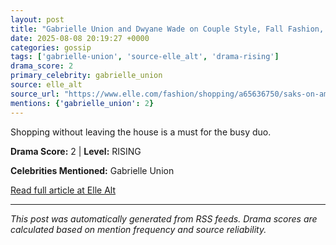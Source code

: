 ```yaml
---
layout: post
title: "Gabrielle Union and Dwyane Wade on Couple Style, Fall Fashion, and Their Saks on Amazon Obsessions""
date: 2025-08-08 20:19:27 +0000
categories: gossip
tags: ['gabrielle-union', 'source-elle_alt', 'drama-rising']
drama_score: 2
primary_celebrity: gabrielle_union
source: elle_alt
source_url: "https://www.elle.com/fashion/shopping/a65636750/saks-on-amazon-gabrielle-union-dwyane-wade-picks/""
mentions: {'gabrielle_union': 2}
---
```


Shopping without leaving the house is a must for the busy duo.

**Drama Score:** 2 | **Level:** RISING

**Celebrities Mentioned:** Gabrielle Union

[Read full article at Elle Alt](https://www.elle.com/fashion/shopping/a65636750/saks-on-amazon-gabrielle-union-dwyane-wade-picks/)

---
*This post was automatically generated from RSS feeds. Drama scores are calculated based on mention frequency and source reliability.*
